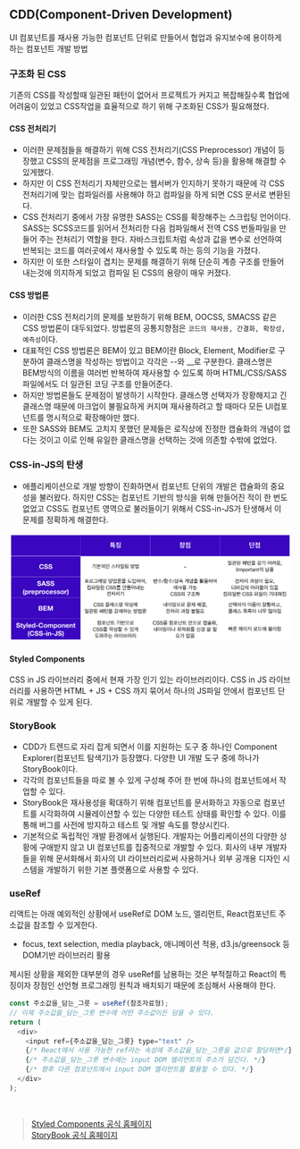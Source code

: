 ## CDD(Component-Driven Development)

UI 컴포넌트를 재사용 가능한 컴포넌트 단위로 만들어서 협업과 유지보수에 용이하게 하는 컴포넌트 개발 방법

### 구조화 된 CSS

기존의 CSS를 작성할때 일관된 패턴이 없어서 프로젝트가 커지고 복잡해질수록 협업에 어려움이 있었고 CSS작업을 효율적으로 하기 위해 구조화된 CSS가 필요해졌다.

#### CSS 전처리기

- 이러한 문제점들을 해결하기 위해 CSS 전처리기(CSS Preprocessor) 개념이 등장했고 CSS의 문제점을 프로그래밍 개념(변수, 함수, 상속 등)을 활용해 해결할 수 있게했다.
- 하지만 이 CSS 전처리기 자체만으로는 웹서버가 인지하기 못하기 때문에 각 CSS전처리기에 맞는 컴파일러를 사용해야 하고 컴파일을 하게 되면 CSS 문서로 변환된다.
- CSS 전처리기 중에서 가장 유명한 SASS는 CSS를 확장해주는 스크립팅 언어이다. SASS는 SCSS코드를 읽어서 전처리한 다음 컴파일해서 전역 CSS 번들파일을 만들어 주는 전처리기 역할을 한다. 자바스크립트처럼 속성과 값을 변수로 선언하여 반복되는 코드를 여러곳에서 재사용할 수 있도록 하는 등의 기능을 가졌다.
- 하지만 이 또한 스타일이 겹치는 문제를 해결하기 위해 단순히 계층 구조를 만들어 내는것에 의지하게 되었고 컴파일 된 CSS의 용량이 매우 커졌다.

#### CSS 방법론

- 이러한 CSS 전처리기의 문제를 보완하기 위해 BEM, OOCSS, SMACSS 같은 CSS 방법론이 대두되었다. 방법론의 공통지향점은 `코드의 재사용, 간결화, 확장성, 예측성`이다.
- 대표적인 CSS 방법론은 BEM이 있고 BEM이란 Block, Element, Modifier로 구분하여 클래스명을 작성하는 방법이고 각각은 --와 \_\_로 구분한다. 클래스명은 BEM방식의 이름을 여러번 반복하여 재사용할 수 있도록 하며 HTML/CSS/SASS 파일에서도 더 일관된 코딩 구조를 만들어준다.
- 하지만 방법론들도 문제점이 발생하기 시작한다. 클래스명 선택자가 장황해지고 긴 클래스명 때문에 마크업이 불필요하게 커지며 재사용하려고 할 때마다 모든 UI컴포넌트를 명시적으로 확장해야만 했다.
- 또한 SASS와 BEM도 고치지 못했던 문제들은 로직상에 진정한 캡슐화의 개념이 없다는 것이고 이로 인해 유일한 클래스명을 선택하는 것에 의존할 수밖에 없었다.

### CSS-in-JS의 탄생

- 애플리케이션으로 개발 방향이 진화하면서 컴포넌트 단위의 개발은 캡슐화의 중요성을 불러왔다. 하지만 CSS는 컴포넌트 기반의 방식을 위해 만들어진 적이 한 번도 없었고 CSS도 컴포넌트 영역으로 불러들이기 위해서 CSS-in-JS가 탄생해서 이 문제를 정확하게 해결한다.

![css 방법론들의 특장점](./../images/cdd.png)

#### Styled Components

CSS in JS 라이브러리 중에서 현재 가장 인기 있는 라이브러리이다. CSS in JS 라이브러리를 사용하면 HTML + JS + CSS 까지 묶어서 하나의 JS파일 안에서 컴포넌트 단위로 개발할 수 있게 된다.

### StoryBook

- CDD가 트렌드로 자리 잡게 되면서 이를 지원하는 도구 중 하나인 Component Explorer(컴포넌트 탐색기)가 등장했다. 다양한 UI 개발 도구 중에 하나가 StoryBook이다.
- 각각의 컴포넌트들을 따로 볼 수 있게 구성해 주어 한 번에 하나의 컴포넌트에서 작업할 수 있다.
- StoryBook은 재사용성을 확대하기 위해 컴포넌트를 문서화하고 자동으로 컴포넌트를 시각화하여 시뮬레이션할 수 있는 다양한 테스트 상태를 확인할 수 있다. 이를 통해 버그를 사전에 방지하고 테스트 및 개발 속도를 향상시킨다.
- 기본적으로 독립적인 개발 환경에서 실행된다. 개발자는 어플리케이션의 다양한 상황에 구애받지 않고 UI 컴포넌트를 집중적으로 개발할 수 있다. 회사의 내부 개발자들을 위해 문서화해서 회사의 UI 라이브러리로써 사용하거나 외부 공개용 디자인 시스템을 개발하기 위한 기본 플랫폼으로 사용할 수 있다.

### useRef

리액트는 아래 예외적인 상황에서 useRef로 DOM 노드, 엘리먼트, React컴포넌트 주소값을 참조할 수 있게한다.

- focus, text selection, media playback, 애니메이션 적용, d3.js/greensock 등 DOM기반 라이브러리 활용

제시된 상황을 제외한 대부분의 경우 useRef를 남용하는 것은 부적절하고 React의 특징이자 장점인 선언형 프로그래밍 원칙과 배치되기 때문에 조심해서 사용해야 한다.

```js
const 주소값을_담는_그릇 = useRef(참조자료형);
// 이제 주소값을_담는_그릇 변수에 어떤 주소값이든 담을 수 있다.
return (
  <div>
    <input ref={주소값을_담는_그릇} type="text" />
    {/* React에서 사용 가능한 ref라는 속성에 주소값을_담는_그릇을 값으로 할당하면*/}
    {/* 주소값을_담는_그릇 변수에는 input DOM 엘리먼트의 주소가 담긴다. */}
    {/* 향후 다른 컴포넌트에서 input DOM 엘리먼트를 활용할 수 있다. */}
  </div>
);
```

<br>

> [Styled Components 공식 홈페이지](https://styled-components.com/)<br>
> [StoryBook 공식 홈페이지](https://storybook.js.org/)
